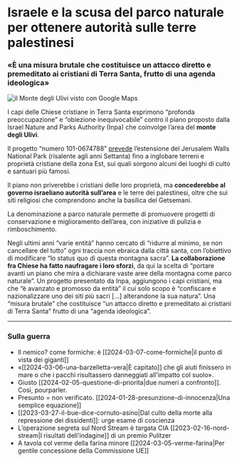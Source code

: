 # Israele e la scusa del parco naturale per ottenere autorità sulle terre palestinesi

### «È una misura brutale che costituisce un attacco diretto e premeditato ai cristiani di Terra Santa, frutto di una agenda ideologica»

![il Monte degli Ulivi visto con Google Maps](monte-degli-ulivi.jpeg)

I capi delle Chiese cristiane in Terra Santa esprimono “profonda preoccupazione” e “obiezione inequivocabile” contro il piano proposto dalla Israel Nature and Parks Authority (Inpa) che coinvolge l’area del **monte degli Ulivi**.

Il progetto “numero 101-0674788” [prevede](https://t-j.org.il/wp-content/uploads/2022/02/Mount-of-olives-letter-to-Tamar-Zandberg.pdf) l’estensione del Jerusalem Walls National Park (risalente agli anni Settanta) fino a inglobare terreni e proprietà cristiane della zona Est, sui quali sorgono alcuni dei luoghi di culto e santuari più famosi.

Il piano non priverebbe i cristiani delle loro proprietà, ma **concederebbe al governo israeliano autorità sull’area** e le terre dei palestinesi, oltre che sui siti religiosi che comprendono anche la basilica del Getsemani.

La denominazione a parco naturale permette di promuovere progetti di conservazione e miglioramento dell’area, con iniziative di pulizia e rimboschimento.

Negli ultimi anni “varie entità” hanno cercato di “ridurre al minimo, se non cancellare del tutto” ogni traccia non ebraica dalla città santa, con l’obiettivo di modificare “lo status quo di questa montagna sacra”. **La collaborazione fra Chiese ha fatto naufragare i loro sforzi**, da qui la scelta di “portare avanti un piano che mira a dichiarare vaste aree della montagna come parco naturale”. Un progetto presentato da Inpa, aggiungono i capi cristiani, ma che “è avanzato e promosso da entità” il cui solo scopo è “confiscare e nazionalizzare uno dei siti più sacri […] alterandone la sua natura”. Una “misura brutale” che costituisce “un attacco diretto e premeditato ai cristiani di Terra Santa” frutto di una “agenda ideologica”.

---

### Sulla guerra
- Il nemico? come formiche: è [[2024-03-07-come-formiche|il punto di vista dei giganti]]
- «[[2024-03-06-una-barzelletta-vera|È capitato]] che gli aiuti finissero in mare o che i pacchi risultassero danneggiati all'impatto col suolo».
- Giusto [[2024-02-05-questione-di-priorita|due numeri a confronto]]. Così, pourparler.
- Presunto = non verificato. [[2024-01-28-presunzione-di-innocenza|Una semplice equazione]]
- [[2023-03-27-il-bue-dice-cornuto-asino|Dal culto della morte alla repressione dei dissidenti]]: urge esame di coscienza
- L’operazione segreta sul Nord Stream è targata CIA [[2023-02-16-nord-stream|I risultati dell'indagine]] di un premio Pulitzer
- A tavola col verme della farina minore [[2024-03-05-verme-farina|Per gentile concessione della Commissione UE]]